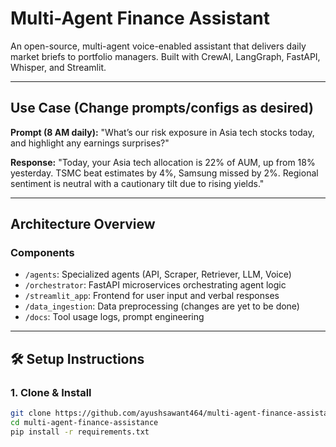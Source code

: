 #   Multi-Agent Finance Assistant

An open-source, multi-agent voice-enabled assistant that delivers daily market briefs to portfolio managers. Built with CrewAI, LangGraph, FastAPI, Whisper, and Streamlit.

---

##  Use Case (Change prompts/configs as desired)



**Prompt (8 AM daily):**
 "What’s our risk exposure in Asia tech stocks today, and highlight any earnings surprises?"

**Response:**
"Today, your Asia tech allocation is 22% of AUM, up from 18% yesterday. TSMC beat estimates by 4%, Samsung missed by 2%. Regional sentiment is neutral with a cautionary tilt due to rising yields."

---


##  Architecture Overview


### Components
- `/agents`: Specialized agents (API, Scraper, Retriever, LLM, Voice)
- `/orchestrator`: FastAPI microservices orchestrating agent logic
- `/streamlit_app`: Frontend for user input and verbal responses
- `/data_ingestion`: Data preprocessing (changes are yet to be done)
- `/docs`: Tool usage logs, prompt engineering

---

## 🛠️ Setup Instructions

### 1. Clone & Install
```bash
git clone https://github.com/ayushsawant464/multi-agent-finance-assistant
cd multi-agent-finance-assistance
pip install -r requirements.txt

